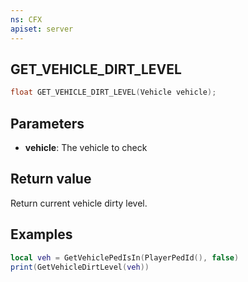 ```yaml
---
ns: CFX
apiset: server
---
```

## GET_VEHICLE_DIRT_LEVEL

```c
float GET_VEHICLE_DIRT_LEVEL(Vehicle vehicle);
```


## Parameters
* **vehicle**: The vehicle to check

## Return value
Return current vehicle dirty level.

## Examples
```lua
local veh = GetVehiclePedIsIn(PlayerPedId(), false)
print(GetVehicleDirtLevel(veh))
```
